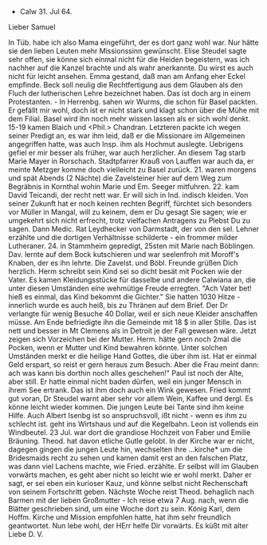 + Calw 31. Jul 64.

Lieber Samuel

In Tüb. habe ich also Mama eingeführt, der es dort ganz wohl war. Nur hätte sie den lieben Leuten mehr Missionssinn gewünscht. Elise Steudel sagte sehr offen, sie könne sich einmal nicht für die Heiden begeistern, was ich nachher auf die Kanzel brachte und als wahr anerkannte. Du wirst es auch nicht für leicht ansehen. Emma gestand, daß man am Anfang eher Eckel empfinde. Beck soll neulig die Rechtfertigung aus dem Glauben als den Fluch der lutherischen Lehre bezeichnet haben. Das ist doch arg in einem Protestanten. - In Herrenbg. sahen wir Wurms, die schon für Basel packten. Er gefällt mir wohl, doch ist er nicht stark und klagt schon über die Mühe mit dem Filial. Basel wird ihn noch mehr wissen lassen als er sich wohl denkt. 15-19 kamen Blaich und <Phil.> Chandran. Letzteren packte ich wegen seiner Predigt an, es war ihm leid, daß er die Missionare im Allgemeinen angegriffen hatte, was auch Insp. ihm als Hochmut auslegte. Uebrigens gefiel er mir besser als früher, war auch herzlicher. An diesem Tag starb Marie Mayer in Rorschach. Stadtpfarrer Krauß von Lauffen war auch da, er meinte Metzger komme doch vielleicht zu Basel zurück. 21. waren morgens und spät Abends (2 Nächte) die Zavelsteiner hier auf dem Weg zum Begräbnis in Kornthal wohin Marie und Em. Seeger mitfuhren. 22. kam David Teicandi, der recht nett war. Er will sich in Ind. indisch kleiden. Von seiner Zukunft hat er noch keinen rechten Begriff, fürchtet sich besonders vor Müller in Mangal, will zu keinem, dem er Du gesagt Sie sagen; wie er umgekehrt sich nicht erfrecht, trotz vielfachen Antragens zu Plebst Du zu sagen. Dann Medic. Rat Leydhecker von Darmstadt, der von den sel. Lehner erzählte und die dortigen Verhältnisse schilderte - ein frommer milder Lutheraner. 24. in Stammheim gepredigt, 25sten mit Marie nach Böblingen. Dav. lernte auf dem Bock kutschieren und war seelenfroh mit Moroff's Knaben, der es ihn lehrte. Die Zavelst. und Böbl. Freunde grüßen Dich herzlich. Herm schreibt sein Kind sei so dicht besät mit Pocken wie der Vater. Es kamen Kleidungsstücke für dasselbe und andere Calwiana an, die unter diesen Umständen eine wehmütige Freude erregten. "Ach Vater bet! hieß es einmal, das Kind bekommt die Gichter." Sie hatten 1030 Hitze - innerlich wurde es auch heiß, bis zu Thränen auf dem Brief. Der Dr verlangte für wenig Besuche 40 Dollar, weil er sich neue Kleider anschaffen müsse. Am Ende befriedigte ihn die Gemeinde mit 18 $ in aller Stille. Das ist nett und besser in Mt Clemens als in Detroit je der Fall gewesen wäre. Jetzt zeigen sich Vorzeichen bei der Mutter. Herm. hätte gern noch 2mal die Pocken, wenn er Mutter und Kind bewahren könnte. Unter solchen Umständen merkt er die heilige Hand Gottes, die über ihm ist. Hat er einmal Geld erspart, so reist er gern heraus zum Besuch. Aber die Frau meint dann: ach was kann bis dorthin noch alles geschehen!" Paul ist noch der Alte, aber still. Er hatte einmal nicht baden dürfen, weil ein junger Mensch in ihrem See ertrank. Das ist ihm doch auch ein Wink gewesen. Fried kommt gut voran, Dr Steudel warnt aber sehr vor allem Wein, Kaffee und dergl. Es könne leicht wieder kommen. Die jungen Leute bei Tante sind ihm keine Hilfe. Auch Albert Isenbg ist so anspruchsvoll, ißt nicht - wenn es ihm zu schlecht ist. geht ins Wirtshaus und auf die Kegelbahn. Leon ist vollends ein Windbeutel. 23 Jul. war dort die grandiose Hochzeit von Faber und Emilie Bräuning. Theod. hat davon etliche Gutle gelobt. In der Kirche war er nicht, dagegen gingen die jungen Leute hin, wechselten ihre ...kirche* um die Bridesmaids recht zu sehen und kamen damit erst an den falschen Platz, was dann viel Lachens machte, wie Fried. erzählte. Er selbst will im Glauben vorwärts machen, es geht aber nicht so leicht wie er wohl merkt. Daher er sagt, er sei eben ein kurioser Kauz, und könne selbst nicht Rechenschaft von seinem Fortschritt geben. Nächste Woche reist Theod. behaglich nach Barmen mit der lieben Großmutter - Ich reise etwa 7 Aug. nach, wenn die Blätter geschrieben sind, um eine Woche dort zu sein. König Karl, dem Hoffm. Kirche und Mission empfohlen hatte, hat ihm sehr freundlich geantwortet. Nun lebe wohl, der HErr helfe Dir vorwärts. Es küßt mit alter Liebe
 D. V.
